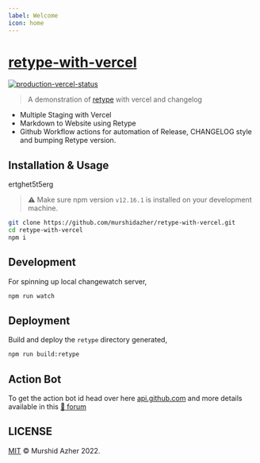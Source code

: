 ```yaml
---
label: Welcome
icon: home
---
```

# [retype-with-vercel](https://github.com/murshidazher/retype-with-vercel)

[![production-vercel-status](https://github.com/murshidazher/retype-with-vercel/actions/workflows/release.yml/badge.svg?branch=main)](https://github.com/murshidazher/retype-with-vercel/actions/workflows/release.yml)

> A demonstration of [retype](https://github.com/retypeapp/retype) with vercel and changelog

- Multiple Staging with Vercel
- Markdown to Website using Retype
- Github Workflow actions for automation of Release, CHANGELOG style and bumping Retype version.

## Installation & Usage
ertghet5t5erg
> ⚠️ Make sure npm version `v12.16.1` is installed on your development machine.

```sh
git clone https://github.com/murshidazher/retype-with-vercel.git
cd retype-with-vercel
npm i
```

## Development

For spinning up local changewatch server,

```sh
npm run watch
```

## Deployment

Build and deploy the `retype` directory generated,

```sh
npm run build:retype
```

## Action Bot

To get the action bot id head over here [api.github.com](https://api.github.com/users/dependabot-preview%5Bbot%5D/events/public) and more details available in this [:link: forum](https://github.community/t/github-actions-bot-email-address/17204/5)

## LICENSE

[MIT](./LICENSE) &copy; Murshid Azher 2022.
